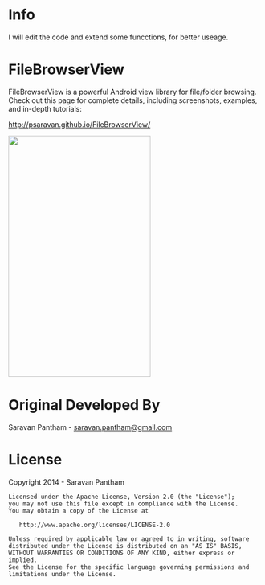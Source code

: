 Info
================
I will edit the code and extend some funcctions, for better useage.


FileBrowserView
================

FileBrowserView is a powerful Android view library for file/folder browsing. Check out this page for complete details, including screenshots, examples, and in-depth tutorials: 

http://psaravan.github.io/FileBrowserView/

<img src="http://psaravan.github.io/FileBrowserView/images/FileBrowserViewFramed2.png" height="480" width="283">

Original Developed By
============

Saravan Pantham - saravan.pantham@gmail.com

License
========

Copyright 2014 - Saravan Pantham

    Licensed under the Apache License, Version 2.0 (the "License");
    you may not use this file except in compliance with the License.
    You may obtain a copy of the License at

       http://www.apache.org/licenses/LICENSE-2.0

    Unless required by applicable law or agreed to in writing, software
    distributed under the License is distributed on an "AS IS" BASIS,
    WITHOUT WARRANTIES OR CONDITIONS OF ANY KIND, either express or implied.
    See the License for the specific language governing permissions and
    limitations under the License.

